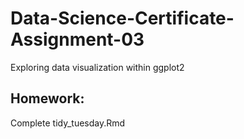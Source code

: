 # Data-Science-Certificate-Assignment-03
Exploring data visualization within ggplot2

## Homework:

Complete tidy_tuesday.Rmd
